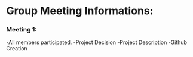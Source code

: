 # Group Meeting Informations:

### Meeting 1:
-All members participated.
-Project Decision
-Project Description
-Github Creation
